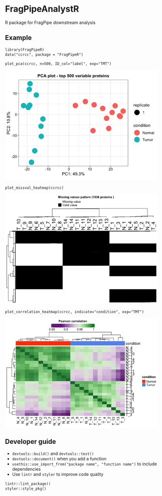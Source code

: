 # FragPipeAnalystR

R package for FragPipe downstream analysis

## Example

```
library(FragPipeR)
data("ccrcc", package = "FragPipeR")
```

```
plot_pca(ccrcc, n=500, ID_col="label", exp="TMT")
```

![PCA](vignettes/tutorial_files/figure-html/unnamed-chunk-2-1.png)

```
plot_missval_heatmap(ccrcc)
```

![missing value heatmap](vignettes/tutorial_files/figure-html/unnamed-chunk-4-1.png)

```
plot_correlation_heatmap(ccrcc, indicate="condition", exp="TMT")
```

![correlation heatmap](vignettes/tutorial_files/figure-html/unnamed-chunk-3-1.png)


## Developer guide
- `devtools::build()` and `devtools::test()`
- `devtools::document()` when you add a function
- `usethis::use_import_from("package name", "function name")` to include dependencies
- Use `lintr` and `styler` to improve code quality
```
lintr::lint_package()
styler::style_pkg()
```
